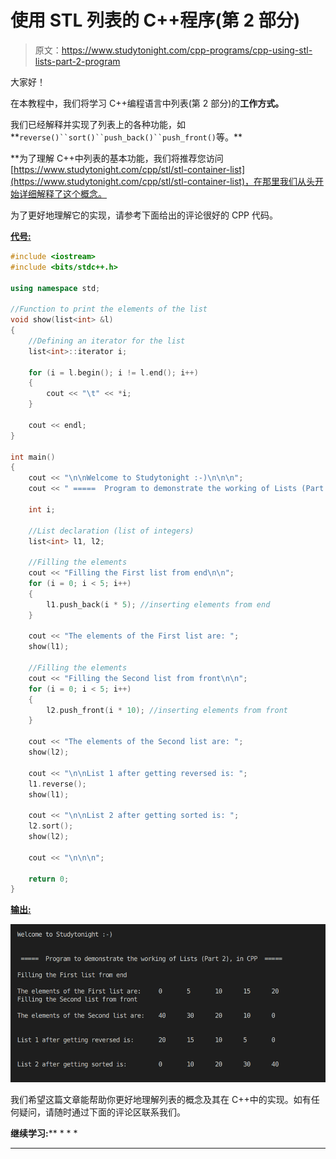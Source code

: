 # 使用 STL 列表的 C++程序(第 2 部分)

> 原文：<https://www.studytonight.com/cpp-programs/cpp-using-stl-lists-part-2-program>

大家好！

在本教程中，我们将学习 C++编程语言中列表(第 2 部分)的**工作方式。**

我们已经解释并实现了列表上的各种功能，如**`reverse()``sort()``push_back()``push_front()`等。**

 **为了理解 C++中列表的基本功能，我们将推荐您访问[https://www.studytonight.com/cpp/stl/stl-container-list](https://www.studytonight.com/cpp/stl/stl-container-list)，在那里我们从头开始详细解释了这个概念。

为了更好地理解它的实现，请参考下面给出的评论很好的 CPP 代码。

<u>**代号:**</u>

```cpp
#include <iostream>
#include <bits/stdc++.h>

using namespace std;

//Function to print the elements of the list
void show(list<int> &l)
{
    //Defining an iterator for the list
    list<int>::iterator i;

    for (i = l.begin(); i != l.end(); i++)
    {
        cout << "\t" << *i;
    }

    cout << endl;
}

int main()
{
    cout << "\n\nWelcome to Studytonight :-)\n\n\n";
    cout << " =====  Program to demonstrate the working of Lists (Part 2), in CPP  ===== \n\n";

    int i;

    //List declaration (list of integers)
    list<int> l1, l2;

    //Filling the elements
    cout << "Filling the First list from end\n\n";
    for (i = 0; i < 5; i++)
    {
        l1.push_back(i * 5); //inserting elements from end
    }

    cout << "The elements of the First list are: ";
    show(l1);

    //Filling the elements
    cout << "Filling the Second list from front\n\n";
    for (i = 0; i < 5; i++)
    {
        l2.push_front(i * 10); //inserting elements from front
    }

    cout << "The elements of the Second list are: ";
    show(l2);

    cout << "\n\nList 1 after getting reversed is: ";
    l1.reverse();
    show(l1);

    cout << "\n\nList 2 after getting sorted is: ";
    l2.sort();
    show(l2);

    cout << "\n\n\n";

    return 0;
} 
```

<u>**输出:**</u>

![C++ Lists Part 2](img/7e2b5c6cd1d11e961e1160da3aad6a4d.png)

我们希望这篇文章能帮助你更好地理解列表的概念及其在 C++中的实现。如有任何疑问，请随时通过下面的评论区联系我们。

**继续学习:**** * * *

* * *